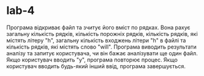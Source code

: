 # lab-4
Програма відкриває файл та зчитує його вміст по рядках. Вона рахує загальну кількість рядків, кількість порожніх рядків, кількість рядків, які містять літеру "h", загальну кількість входжень літери "h" в файлі та кількість рядків, які містять слово "will".
Програма виводить результати аналізу та запитує користувача, чи він бажає аналізувати ще один файл. Якщо користувач вводить "y", програма повторює процес. Якщо користувач вводить будь-який інший ввід, програма завершується.
